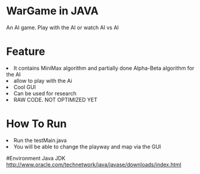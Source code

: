 # WarGame in JAVA
An AI game. Play with the AI or watch AI vs AI

# Feature
<li>It contains MiniMax algorithm and partially done Alpha-Beta algorithm for the AI</li>
<li>allow to play with the Ai</li>
<li>Cool GUI</li>
<li>Can be used for research</li>
<li>RAW CODE. NOT OPTIMIZED YET</li>

# How To Run
<li>Run the testMain.java</li>
<li>You will be able to change the playway and map via the GUI</li>

#Environment
Java JDK 
http://www.oracle.com/technetwork/java/javase/downloads/index.html
